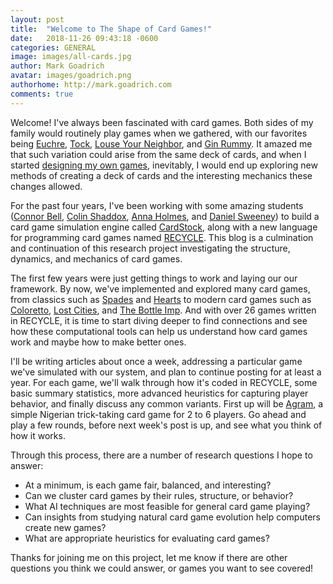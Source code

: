 ```yaml
---
layout: post
title:  "Welcome to The Shape of Card Games!"
date:   2018-11-26 09:43:18 -0600
categories: GENERAL
image: images/all-cards.jpg
author: Mark Goadrich
avatar: images/goadrich.png
authorhome: http://mark.goadrich.com
comments: true
---
```

Welcome! I've always been fascinated with card games. Both sides of my family would routinely play
games when we gathered, with our favorites being [Euchre](https://www.pagat.com/euchre/euchre.html),
[Tock](https://en.wikipedia.org/wiki/Tock), [Louse Your Neighbor](https://wizardofodds.com/games/screw-your-neighbor/),
and [Gin Rummy](https://www.pagat.com/rummy/ginrummy.html). It amazed me that such 
variation could arise from the same deck of cards, and when I started [designing
my own games](http://games.goadrich.com/), inevitably, I would end up exploring new methods 
of creating a deck of cards and the interesting mechanics these changes allowed.

For the past four years, I've been working
with some amazing students ([Connor Bell](https://github.com/connorbelll), 
[Colin Shaddox](https://github.com/shaddoxac), 
[Anna Holmes](https://github.com/annaholmes), and 
[Daniel Sweeney](https://github.com/DxSweeney1)) to build a card game simulation engine called
[CardStock](http://github.com/mgoadric/cardstock), along with a new
language for programming card games named [RECYCLE](https://cardstock.readthedocs.io/en/latest/recycle/index.html).
This blog is a culmination and continuation of this research project
investigating the structure, dynamics, and mechanics of card games. 

The first few years were just getting things to work and laying our 
our framework. By now, we've implemented and explored many card games, 
from classics such as [Spades](https://en.wikipedia.org/wiki/Spades) and 
[Hearts](https://en.wikipedia.org/wiki/Hearts) to modern card games such as [Coloretto](https://boardgamegeek.com/boardgame/5782/coloretto), 
[Lost Cities](https://boardgamegeek.com/boardgame/50/lost-cities), and 
[The Bottle Imp](https://boardgamegeek.com/boardgame/619/bottle-imp). And with over 26 games written in RECYCLE, it is time
to start diving deeper to find connections and see how these computational tools can
help us understand how card games work and maybe how to make better ones.

I'll be writing articles about once a week, addressing a particular game
we've simulated with our system, and plan to continue posting for at least a year.
For each game, we'll walk through how it's coded in RECYCLE,
some basic summary statistics, more advanced heuristics for capturing
player behavior, and finally discuss any common variants. 
First up will be [Agram](https://www.pagat.com/last/agram.html), a simple Nigerian 
trick-taking card game for 2 to 6 players. Go ahead and play a few rounds, before
next week's post is up, and see what you think of how it works.

Through this process, there are a number of research questions I hope to answer:

* At a minimum, is each game fair, balanced, and interesting?
* Can we cluster card games by their rules, structure, or behavior?
* What AI techniques are most feasible for general card game playing?
* Can insights from studying natural card game evolution help computers create new games?
* What are appropriate heuristics for evaluating card games?

Thanks for joining me on this project, let me know if there are other questions 
you think we could answer, or games you want to see covered!